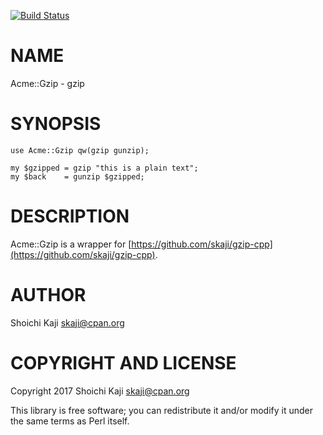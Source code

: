 [![Build Status](https://travis-ci.org/skaji/Acme-Gzip.svg?branch=master)](https://travis-ci.org/skaji/Acme-Gzip)

# NAME

Acme::Gzip - gzip

# SYNOPSIS

    use Acme::Gzip qw(gzip gunzip);

    my $gzipped = gzip "this is a plain text";
    my $back    = gunzip $gzipped;

# DESCRIPTION

Acme::Gzip is a wrapper for [https://github.com/skaji/gzip-cpp](https://github.com/skaji/gzip-cpp).

# AUTHOR

Shoichi Kaji <skaji@cpan.org>

# COPYRIGHT AND LICENSE

Copyright 2017 Shoichi Kaji <skaji@cpan.org>

This library is free software; you can redistribute it and/or modify
it under the same terms as Perl itself.
